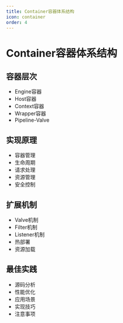 ```yaml
---
title: Container容器体系结构
icon: container
order: 4
---
```


# Container容器体系结构

## 容器层次
- Engine容器
- Host容器
- Context容器
- Wrapper容器
- Pipeline-Valve

## 实现原理
- 容器管理
- 生命周期
- 请求处理
- 资源管理
- 安全控制

## 扩展机制
- Valve机制
- Filter机制
- Listener机制
- 热部署
- 资源加载

## 最佳实践
- 源码分析
- 性能优化
- 应用场景
- 实现技巧
- 注意事项

